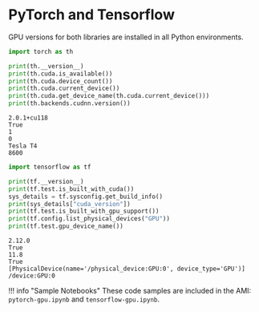 # PyTorch and Tensorflow

GPU versions for both libraries are installed in all Python environments.

```python title="Python"
import torch as th

print(th.__version__)
print(th.cuda.is_available())
print(th.cuda.device_count())
print(th.cuda.current_device())
print(th.cuda.get_device_name(th.cuda.current_device()))
print(th.backends.cudnn.version())
```

```plain title="Output"
2.0.1+cu118
True
1
0
Tesla T4
8600
```


```python title="Python"
import tensorflow as tf

print(tf.__version__)
print(tf.test.is_built_with_cuda())
sys_details = tf.sysconfig.get_build_info()
print(sys_details["cuda_version"])
print(tf.test.is_built_with_gpu_support())
print(tf.config.list_physical_devices("GPU"))
print(tf.test.gpu_device_name())
```

```plain title="Output"
2.12.0
True
11.8
True
[PhysicalDevice(name='/physical_device:GPU:0', device_type='GPU')]
/device:GPU:0
```


!!! info "Sample Notebooks"
    These code samples are included in the AMI: `pytorch-gpu.ipynb` and `tensorflow-gpu.ipynb`.
